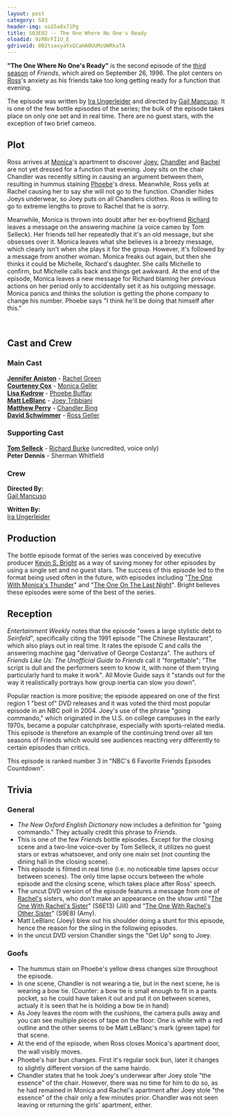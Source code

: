 ```yaml
---
layout: post 
category: S03 
header-img: niG5a8x71Pg 
title: S03E02 -- The One Where No One's Ready 
oloadid: 9zRNrFI1U_E 
gdriveid: 0B2tsexyaYxGCaHA0UUMzUWRkaTA 
--- 
```

<!--more--> 
<p><b>"The One Where No One's Ready"</b> is the second episode of the <a href="/wiki/Third_season" title="Third season" class="mw-redirect">third season</a> of <i>Friends</i>, which aired on September 26, 1996. The plot centers on <a href="/wiki/Ross_Geller" title="Ross Geller">Ross</a>'s anxiety as his friends take too long getting ready for a function that evening.
</p><p>The episode was written by <a href="/wiki/Ira_Ungerleider" title="Ira Ungerleider">Ira Ungerleider</a> and directed by <a href="/wiki/Gail_Mancuso" title="Gail Mancuso">Gail Mancuso</a>. It is one of the few bottle episodes of the series; the bulk of the episode takes place on only one set and in real time. There are no guest stars, with the exception of two brief cameos.
</p>

<h2><span class="mw-headline" id="Plot">Plot</span></h2>
<p>Ross arrives at <a href="/wiki/Monica" title="Monica" class="mw-redirect">Monica</a>'s apartment to discover <a href="/wiki/Joey" title="Joey" class="mw-redirect">Joey</a>, <a href="/wiki/Chandler" title="Chandler" class="mw-redirect">Chandler</a> and <a href="/wiki/Rachel" title="Rachel" class="mw-redirect">Rachel</a> are not yet dressed for a function that evening. Joey sits on the chair Chandler was recently sitting in causing an argument between them, resulting in hummus staining <a href="/wiki/Phoebe" title="Phoebe" class="mw-redirect">Phoebe</a>'s dress. Meanwhile, Ross yells at Rachel causing her to say she will not go to the function. Chandler hides Joeys underwear, so Joey puts on all Chandlers clothes. Ross is willing to go to extreme lengths to prove to Rachel that he is sorry.
</p><p>Meanwhile, Monica is thrown into doubt after her ex-boyfriend <a href="/wiki/Richard_Burke" title="Richard Burke">Richard</a> leaves a message on the answering machine (a voice cameo by Tom Selleck). Her friends tell her repeatedly that it's an old message, but she obsesses over it. Monica leaves what she believes is a breezy message, which clearly isn't when she plays it for the group. However, it's followed by a message from another woman. Monica freaks out again, but then she thinks it could be Michelle, Richard's daughter. She calls Michelle to confirm, but Michelle calls back and things get awkward. At the end of the episode, Monica leaves a new message for Richard blaming her previous actions on her period only to accidentally set it as his outgoing message. Monica panics and thinks the solution is getting the phone company to change his number. Phoebe says "I think he'll be doing that himself after this."
</p><p><br />
</p>
<h2><span class="mw-headline" id="Cast_and_Crew">Cast and Crew</span></h2>
<h3><span class="mw-headline" id="Main_Cast">Main Cast</span></h3>
<p><b><a href="/wiki/Jennifer_Aniston" title="Jennifer Aniston">Jennifer Aniston</a></b> - <a href="/wiki/Rachel_Green" title="Rachel Green">Rachel Green</a><br />
<b><a href="/wiki/Courteney_Cox" title="Courteney Cox">Courteney Cox</a></b> - <a href="/wiki/Monica_Geller" title="Monica Geller" class="mw-redirect">Monica Geller</a><br />
<b><a href="/wiki/Lisa_Kudrow" title="Lisa Kudrow">Lisa Kudrow</a></b> - <a href="/wiki/Phoebe_Buffay" title="Phoebe Buffay">Phoebe Buffay</a><br />
<b><a href="/wiki/Matt_LeBlanc" title="Matt LeBlanc">Matt LeBlanc</a></b> - <a href="/wiki/Joey_Tribbiani" title="Joey Tribbiani" class="mw-redirect">Joey Tribbiani</a><br />
<b><a href="/wiki/Matthew_Perry" title="Matthew Perry">Matthew Perry</a></b> - <a href="/wiki/Chandler_Bing" title="Chandler Bing">Chandler Bing</a><br />
<b><a href="/wiki/David_Schwimmer" title="David Schwimmer">David Schwimmer</a></b> - <a href="/wiki/Ross_Geller" title="Ross Geller">Ross Geller</a><br />
</p>
<h3><span class="mw-headline" id="Supporting_Cast">Supporting Cast</span></h3>
<p><b><a href="/wiki/Tom_Selleck" title="Tom Selleck">Tom Selleck</a></b> - <a href="/wiki/Richard_Burke" title="Richard Burke">Richard Burke</a> (uncredited, voice only)<br />
<b>Peter Dennis</b> - Sherman Whitfield<br />
</p>
<h3><span class="mw-headline" id="Crew">Crew</span></h3>
<p><b>Directed By:</b><br /> 
<a href="/wiki/Gail_Mancuso" title="Gail Mancuso">Gail Mancuso</a><br />
</p><p><b>Written By:</b><br /> 
<a href="/wiki/Ira_Ungerleider" title="Ira Ungerleider">Ira Ungerleider</a><br />
</p>
<h2><span class="mw-headline" id="Production">Production</span></h2>
<p>The bottle episode format of the series was conceived by executive producer <a href="/wiki/Kevin_S._Bright" title="Kevin S. Bright">Kevin S. Bright</a> as a way of saving money for other episodes by using a single set and no guest stars. The success of this episode led to the format being used often in the future, with episodes including "<a href="/wiki/The_One_With_Monica%27s_Thunder" title="The One With Monica's Thunder">The One With Monica's Thunder</a>" and "<a href="/wiki/The_One_On_The_Last_Night" title="The One On The Last Night">The One On The Last Night</a>". Bright believes these episodes were some of the best of the series.
</p>
<h2><span class="mw-headline" id="Reception">Reception</span></h2>
<p><i>Entertainment Weekly</i> notes that the episode "owes a large stylistic debt to <i>Seinfeld</i>", specifically citing the 1991 episode "The Chinese Restaurant", which also plays out in real time. It rates the episode C and calls the answering machine gag "derivative of George Costanza". The authors of <i>Friends Like Us: The Unofficial Guide to Friends</i> call it "forgettable"; "The script is dull and the performers seem to know it, with none of them trying particularly hard to make it work". All Movie Guide says it "stands out for the way it realistically portrays how group inertia can slow you down".
</p><p>Popular reaction is more positive; the episode appeared on one of the first region 1 "best of" DVD releases and it was voted the third most popular episode in an NBC poll in 2004. Joey's use of the phrase "going commando," which originated in the U.S. on college campuses in the early 1970s, became a popular catchphrase, especially with sports-related media. This episode is therefore an example of the continuing trend over all ten seasons of Friends which would see audiences reacting very differently to certain episodes than critics.
</p><p>This episode is ranked number 3 in "NBC's 6 Favorite Friends Episodes Countdown".
</p>
<h2><span class="mw-headline" id="Trivia">Trivia</span></h2>
<h3><span class="mw-headline" id="General">General</span></h3>
<ul><li><i>The New Oxford English Dictionary</i> now includes a definition for "going commando." They actually credit this phrase to <i>Friends</i>.
</li><li>This is one of the few <i>Friends</i> bottle episodes. Except for the closing scene and a two-line voice-over by Tom Selleck, it utilizes no guest stars or extras whatsoever, and only one main set (not counting the dining hall in the closing scene).
</li><li>This episode is filmed in real time (i.e. no noticeable time lapses occur between scenes). The only time lapse occurs between the whole episode and the closing scene, which takes place after Ross' speech.
</li><li>The uncut DVD version of the episode features a message from one of <a href="/wiki/Rachel_Green_Geller" title="Rachel Green Geller" class="mw-redirect">Rachel's</a> sisters, who don't make an appearance on the show until "<a href="/wiki/The_One_With_Rachel%27s_Sister" title="The One With Rachel's Sister">The One With Rachel's Sister</a>" (S6E13) (Jill) and "<a href="/wiki/The_One_With_Rachel%27s_Other_Sister" title="The One With Rachel's Other Sister">The One With Rachel's Other Sister</a>" (S9E8) (Amy).
</li><li> Matt LeBlanc (Joey) blew out his shoulder doing a stunt for this episode, hence the reason for the sling in the following episodes.
</li><li> In the uncut DVD version Chandler sings the "Get Up" song to Joey. 
</li></ul>
<h3><span class="mw-headline" id="Goofs">Goofs</span></h3>
<ul><li>The hummus stain on Phoebe's yellow dress changes size throughout the episode.
</li><li>In one scene, Chandler is not wearing a tie, but in the next scene, he is wearing a bow tie. (Counter: a bow tie is small enough to fit in a pants pocket, so he could have taken it out and put it on between scenes, actualy it is seen that he is holding a bow tie in hand)
</li><li>As Joey leaves the room with the cushions, the camera pulls away and you can see multiple pieces of tape on the floor: One is white with a red outline and the other seems to be Matt LeBlanc's mark (green tape) for that scene.
</li><li><span style="line-height:21px;">At the end of the episode, when Ross closes Monica's apartment door, the wall visibly moves.</span>
</li><li><span style="line-height:21px;">Phoebe's hair bun changes. First it's regular sock bun, later it changes to slightly different version of the same hairdo.</span>
</li><li>Chandler states that he took Joey's underwear after Joey stole "the essence" of the chair. However, there was no time for him to do so, as he had remained in Monica and Rachel's apartment after Joey stole "the essence" of the chair only a few minutes prior. Chandler was not seen leaving or returning the girls' apartment, either.
</li></ul>
